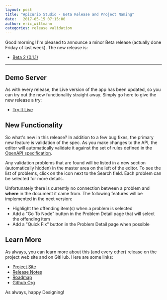 ```yaml
---
layout: post
title: "Apicurio Studio - Beta Release and Project Naming"
date:   2017-05-15 07:15:00
author: eric_wittmann
categories: release validation
---
```


Good morning!  I'm pleased to announce a minor Beta release (actually done
Friday of last week).  The new release is:
 
 * [Beta 2 (0.1.1)](https://github.com/Apicurio/apicurio-studio/releases/tag/v0.1.1)

---

Demo Server
----

As with every release, the Live version of the app has been updated, so
you can try out the new functionality straight away.  Simply go here to 
give the new release a try:

* [Try It Live](https://release-apistudio.rhcloud.com/)

New Functionality
----

So what's new in this release?  In addition to a few bug fixes, the primary
new feature is validation of the spec.  As you make changes to the API,
the editor will automatically validate it against the set of rules defined
in the [OpenAPI specification](https://www.openapis.org/).

Any validation problems that are found will be listed in a new section
(automatically hidden) in the master area on the left of the editor.  To
see the list of problems, click on the icon next to the Search field.
Each problem can be selected for more details.

Unfortunately there is currently no connection between a problem and
**where** in the document it came from.  The following features will be
implemented in the next version:

* Highlight the offending item(s) when a problem is selected
* Add a "Go To Node" button in the Problem Detail page that will select the offending item
* Add a "Quick Fix" button in the Problem Detail page when possible

Learn More
----

As always, you can learn more about this (and every other) release on the
project web site and on GitHub.  Here are some links:

* [Project Site](http://www.apicur.io/)
* [Release Notes](https://github.com/Apicurio/apicurio-studio/releases/tag/v0.1.1)
* [Roadmap](http://www.apicur.io/roadmap)
* [Github Org](https://github.com/Apicurio)

As always, happy Designing!
